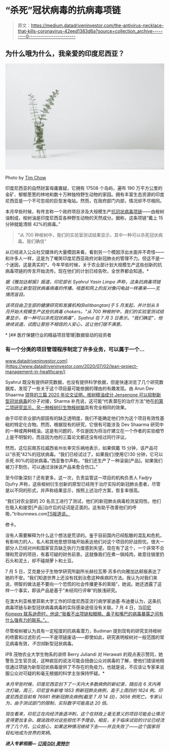 # “杀死”冠状病毒的抗病毒项链

> 原文：<https://medium.datadriveninvestor.com/the-antivirus-necklace-that-kills-coronavirus-42eed1383d6a?source=collection_archive---------0----------------------->

## 为什么哦为什么，我亲爱的印度尼西亚？

![](img/ae621b05e7887e63e8021c5612e4a177.png)

Photo by [Tim Chow](https://unsplash.com/@timchowstudio?utm_source=unsplash&utm_medium=referral&utm_content=creditCopyText)

印度尼西亚的自然财富毋庸置疑，它拥有 17508 个岛屿，遍布 190 万平方公里的金矿、郁郁葱葱的林地和数十万种独特野生动物的家园。拥有丰富生态资源的印度尼西亚是一个不可忽视的巨型发电站。然而，在政府部门内部，情况却不尽相同。

本月早些时候，有传言称一个政府项目涉及大规模生产[抗冠状病毒项链](https://www.scmp.com/week-asia/health-environment/article/3092226/coronavirus-can-be-killed-eucalyptus-necklace)——由桉树油制成，桉树油是印度尼西亚各种野生动物的天然成分。据称，这条项链“戴上 15 分钟就能清除 42%的病毒。”

> “从 700 种桉树中，我们的实验室测试结果显示，其中一种可以杀死冠状病毒。我们确信"

从已经进入公众社交媒体的大量模因来看，看到另一个模因浮出水面并不奇怪——和许多人一样，这是为了嘲笑印度尼西亚政府对新冠肺炎的管理不力。但这不是一个迷因，这是真实的*。今年早些时候，关于农业部计划大规模生产这些创新的抗病毒项链的传言开始流传。现在他们的计划已经告吹，全世界都会知道。*

*据《雅加达邮报》报道，印尼部长 Syahrul Yasin Limpo 声称，这条抗病毒项链可以防止新型冠状病毒病毒的传播。喧嚣和网上的反对像闪电战一样袭来——无情而盲目。*

*该项目由卫生部的健康研究和发展机构(Balitbangtan)于 5 月发起，并计划从 8 月开始大规模生产这些抗病毒 chokers。“从 700 种桉树中，我们的实验室测试结果显示，有一种可以杀死冠状病毒”，Syahrul 在 7 月 3 日表示。“我们确定”，他继续说道，试图让那些不相信的人安心，这让他们很不满意。*

*[](https://www.datadriveninvestor.com/2020/07/02/lean-project-management-in-healthcare/) [## 医疗保健行业的精益项目管理|数据驱动的投资者

### 有一个分类的项目管理程序制定了许多业务，可以属于一个…

www.datadriveninvestor.com](https://www.datadriveninvestor.com/2020/07/02/lean-project-management-in-healthcare/) 

Syahrul 既没有提供研究数据，也没有提供科学依据，但是快速浏览了几个研究数据库，发现了一些关于这个项目最可能依据的理由的有趣发现。由 Arun Dev Shaarma [领导的三篇 2020 年论文证明，桉树精油成分 Jensenone 可以抑制新型冠状病毒](https://www.researchgate.net/profile/Arun_Dev_Sharma/publication/340578811_Jensenone_from_eucalyptus_essential_oil_as_a_potential_inhibitor_of_COVID_19_corona_virus_infection/links/5e91b07ca6fdcca7890a5a6a/Jensenone-from-eucalyptus-essential-oil-as-a-potential-inhibitor-of-COVID-19-corona-virus-infection.pdf)的分子对接，Sharma 补充说，这可能“代表潜在的治疗方法”他在[的第二项研究显示，另一种桉树衍生物桉树脑](https://goebformations.com/etude18cineole/Eucalyptol-eucalyptus-essential-oil-a-potential-inhibitor-of-COVID-19-corona-virus-infection-by-Molecular-docking-studies.pdf)具有完全相同的效果。

由于印尼农业部内部固有的缺乏透明度，我们不能确定他们作为这个项目有效性基础的特定化合物。然而，根据现有的研究，它很有可能涉及 Dev Shaarma 研究中的一种或两种精油。这是有问题的，不仅是因为将治疗建立在一个作者的实验细节上是不明智的，而且因为他的三篇论文都还没有经过同行评议。

然而，这位前南苏拉威西省州长幸灾乐祸地表示，如果佩戴 15 分钟，该产品可以“杀死”42%的冠状病毒。“我们已经试过了。如果我们(使用它)30 分钟，它可以杀死 80%的冠状病毒。”西亚鲁尔声称。“我们还生产了一种滚装[产品]。如果我们被刀子割伤，可以通过涂抹该产品来愈合伤口。”

至今印象深刻？还有更多。这一次，负责监管这一项目的机构负责人 Fadjry Djufry 声称，这些桉树衍生创新的原型已经用于治疗实际的新冠肺炎患者，尽管是以不同的形式，并声称结果显示，按照上述治疗方案，恢复率很高。

“我们对农业部的 20 名员工进行了测试，他们的新冠肺炎病毒检测呈阳性。他们在吸入和接受[产品]治疗后的证词是正面的。这有助于改善他们的呼吸，”tribunnews.com[T5报道说。](http://tribunnews.com/)

修卡。

没有人需要解释为什么这个想法是荒谬的。鉴于目前国内已经酝酿的混乱和危机，有影响力的人、名人和其他思想领袖开始表达他们对这个项目的好战担忧。很大一部分人已经对州和国家官员缺乏执行力度感到失望。现在有了这个，一个非常不合理和荒谬的项目，有着可疑的财务前景。这就像我们在煮一锅炖肉，故意往锅里扔石头和泥土，却不碰胡萝卜和土豆。

7 月 5 日，艾克曼分子生物学研究所副所长赫拉瓦蒂·苏多约向雅加达邮报表达了她的不安。“我们知道世界上还没有找到治愈这种疾病的方法。我认为对我们来说，明智的做法是不要向一个恐慌的社会传播更多的索赔”，她说。她还透露了这样一个事实，即该产品是基于“未经同行评审”的肤浅研究。

在澳大利亚格里菲斯大学工作的印度尼西亚流行病学家迪基·布迪曼认为，这条抗病毒项链与新型冠状病毒病毒的实际感染途径没有关联。7 月 4 日，当[印尼 *Kompas* 联系迪奇时，他说:“我看不出项链和眼睛、鼻子和嘴巴的病毒暴露之间有什么强有力的联系。”。](https://www.kompas.com/tren/read/2020/07/05/073000965/kalung-antivirus-corona-dinilai-berpotensi-timbulkan-salah-persepsi?page=all)

尽管桉树被认为具有一定程度的抗病毒潜力，Budiman 提到现有的研究支持桉树的喷雾和过滤形式——不是项链废话——即使如此，研究表明桉树对一般范围的常见病毒有效，*不包括*新型冠状病毒。

IPB 茂物农业大学生物系的讲师 Berry Juliandi 对 Herawati 的观点表示赞同，她警告卫生官员说，这种疯狂的说法可能会扭曲公众对病毒的了解，使他们错误地相信通过项链为新型冠状病毒提供了不存在的免疫力。也就是说，不应该让专家来说服公众对可疑的和毫无根据的科学主张保持怀疑。* 

*本月早些时候，印度尼西亚创下了一天内大多数病例的新纪录，随后在 6 天内再次打破。周三，印尼宣布新增 1853 例新冠肺炎病例，高于上周四的 1624 例。印度尼西亚目前有 76981 例新冠肺炎病例(截至 7 月 14 日)，3656 例死亡。专家认为，由于测试部门的限制，实际数字可能高达 20 倍。*

*现在看来，印尼正在向经济衰退冲刺，这个在财政上毫无意义的项目可能会让情况变得更加复杂。据说政府对这些担忧不予理会。相反，关于临床试验的讨论已经流传了几个月。公众担心，如果这种情况继续下去——并且失败了——这个国家将轻松地成为世界的笑柄。*

***进入专家视图—** [**订阅 DDI 英特尔**](https://datadriveninvestor.com/ddi-intel)*